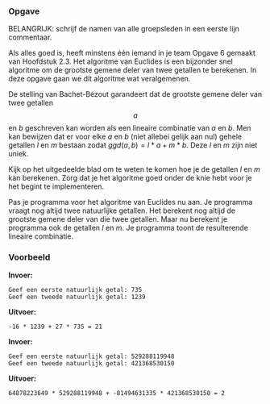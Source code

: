 ### Opgave

BELANGRIJK: schrijf de namen van alle groepsleden in een eerste lijn commentaar.

Als alles goed is, heeft minstens één iemand in je team Opgave 6 gemaakt van Hoofdstuk 2.3. Het algoritme van Euclides is een bijzonder snel algoritme om de grootste gemene deler van twee getallen te berekenen. In deze opgave gaan we dit algoritme wat veralgemenen.

De stelling van Bachet-Bézout garandeert dat de grootste gemene deler van twee getallen $$a$$ en $b$ geschreven kan worden als een lineaire combinatie van $a$ en $b$. Men kan bewijzen dat er voor elke $a$ en $b$ (niet allebei gelijk aan nul) gehele getallen $l$ en $m$ bestaan zodat $ggd(a,b) = l*a + m*b$. Deze $l$ en $m$ zijn niet uniek.

Kijk op het uitgedeelde blad om te weten te komen hoe je de getallen $l$ en $m$ kan berekenen. Zorg dat je het algoritme goed onder de knie hebt voor je het begint te implementeren. 

Pas je programma voor het algoritme van Euclides nu aan. Je programma vraagt nog altijd twee natuurlijke getallen. Het berekent nog altijd de grootste gemene deler van die twee getallen. Maar nu berekent je programma ook de getallen $l$ en $m$. Je programma toont de resulterende lineaire combinatie.


### Voorbeeld

**Invoer:**

    Geef een eerste natuurlijk getal: 735
    Geef een tweede natuurlijk getal: 1239


**Uitvoer:**

    -16 * 1239 + 27 * 735 = 21
    
    
**Invoer:**

    Geef een eerste natuurlijk getal: 529288119948
    Geef een tweede natuurlijk getal: 421368530150


**Uitvoer:**

    64878223649 * 529288119948 + -81494631335 * 421368530150 = 2
